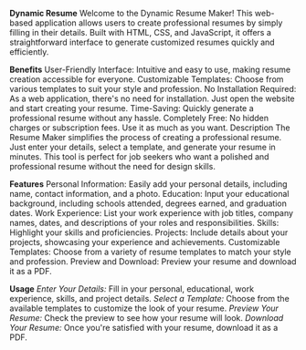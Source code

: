 **Dynamic Resume**
Welcome to the Dynamic Resume Maker! This web-based application allows users to create professional resumes by simply filling in their details. Built with HTML, CSS, and JavaScript, it offers a straightforward interface to generate customized resumes quickly and efficiently.

**Benefits**
User-Friendly Interface: Intuitive and easy to use, making resume creation accessible for everyone.
Customizable Templates: Choose from various templates to suit your style and profession.
No Installation Required: As a web application, there's no need for installation. Just open the website and start creating your resume.
Time-Saving: Quickly generate a professional resume without any hassle.
Completely Free: No hidden charges or subscription fees. Use it as much as you want.
Description
The Resume Maker simplifies the process of creating a professional resume. Just enter your details, select a template, and generate your resume in minutes. This tool is perfect for job seekers who want a polished and professional resume without the need for design skills.

**Features**
Personal Information: Easily add your personal details, including name, contact information, and a photo.
Education: Input your educational background, including schools attended, degrees earned, and graduation dates.
Work Experience: List your work experience with job titles, company names, dates, and descriptions of your roles and responsibilities.
Skills: Highlight your skills and proficiencies.
Projects: Include details about your projects, showcasing your experience and achievements.
Customizable Templates: Choose from a variety of resume templates to match your style and profession.
Preview and Download: Preview your resume and download it as a PDF.

**Usage**
_Enter Your Details:_ Fill in your personal, educational, work experience, skills, and project details.
_Select a Template:_ Choose from the available templates to customize the look of your resume.
_Preview Your Resume:_ Check the preview to see how your resume will look.
_Download Your Resume:_ Once you're satisfied with your resume, download it as a PDF.
